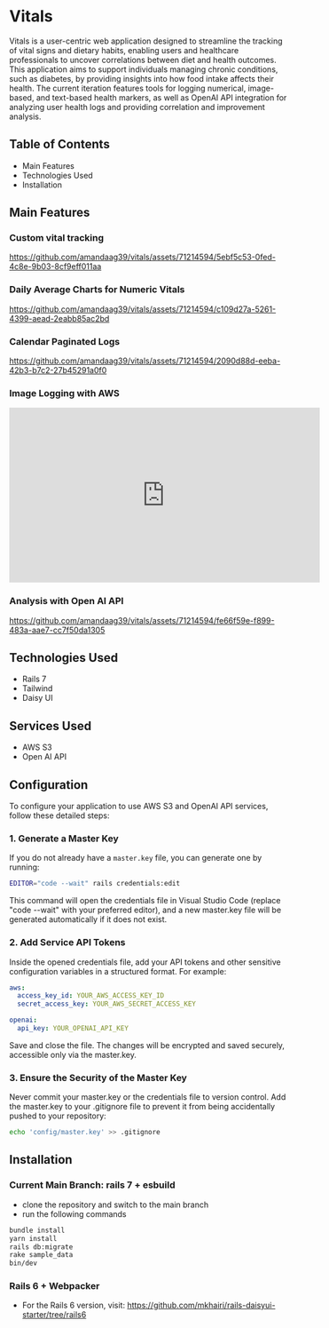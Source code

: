 # Vitals
Vitals is a user-centric web application designed to streamline the tracking of vital signs and dietary habits, enabling users and healthcare professionals to uncover correlations between diet and health outcomes. This application aims to support individuals managing chronic conditions, such as diabetes, by providing insights into how food intake affects their health. The current iteration features tools for logging numerical, image-based, and text-based health markers, as well as OpenAI API integration for analyzing user health logs and providing correlation and improvement analysis.

## Table of Contents
* Main Features
* Technologies Used
* Installation

## Main Features
### Custom vital tracking
https://github.com/amandaag39/vitals/assets/71214594/5ebf5c53-0fed-4c8e-9b03-8cf9eff011aa

### Daily Average Charts for Numeric Vitals
https://github.com/amandaag39/vitals/assets/71214594/c109d27a-5261-4399-aead-2eabb85ac2bd

### Calendar Paginated Logs
https://github.com/amandaag39/vitals/assets/71214594/2090d88d-eeba-42b3-b7c2-27b45291a0f0

### Image Logging with AWS
<iframe width="560" height="315" src="https://www.youtube.com/embed/4y9W_lasucI" frameborder="0" allow="accelerometer; autoplay; clipboard-write; encrypted-media; gyroscope; picture-in-picture" allowfullscreen></iframe>

### Analysis with Open AI API
https://github.com/amandaag39/vitals/assets/71214594/fe66f59e-f899-483a-aae7-cc7f50da1305


## Technologies Used
* Rails 7
* Tailwind
* Daisy UI

## Services Used
* AWS S3
* Open AI API

## Configuration

To configure your application to use AWS S3 and OpenAI API services, follow these detailed steps:

### 1. Generate a Master Key
If you do not already have a `master.key` file, you can generate one by running:
```bash
EDITOR="code --wait" rails credentials:edit
```

This command will open the credentials file in Visual Studio Code (replace "code --wait" with your preferred editor), and a new master.key file will be generated automatically if it does not exist.

### 2. Add Service API Tokens
Inside the opened credentials file, add your API tokens and other sensitive configuration variables in a structured format. For example:

```yaml
aws:
  access_key_id: YOUR_AWS_ACCESS_KEY_ID
  secret_access_key: YOUR_AWS_SECRET_ACCESS_KEY

openai:
  api_key: YOUR_OPENAI_API_KEY
```

Save and close the file. The changes will be encrypted and saved securely, accessible only via the master.key.

### 3. Ensure the Security of the Master Key
Never commit your master.key or the credentials file to version control. Add the master.key to your .gitignore file to prevent it from being accidentally pushed to your repository:
```bash
echo 'config/master.key' >> .gitignore
```
## Installation

### Current Main Branch: rails 7 + esbuild
* clone the repository and switch to the main branch
* run the following commands

```sh
bundle install
yarn install
rails db:migrate
rake sample_data
bin/dev
```
### Rails 6 + Webpacker
* For the Rails 6 version, visit: https://github.com/mkhairi/rails-daisyui-starter/tree/rails6


